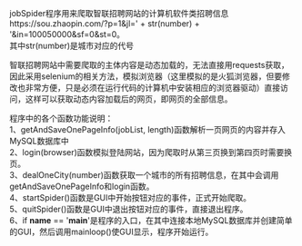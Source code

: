 jobSpider程序用来爬取智联招聘网站的计算机软件类招聘信息https://sou.zhaopin.com/?p=1&jl=' + str(number) + '&in=100050000&sf=0&st=0。   
其中str(number)是城市对应的代号

智联招聘网站中需要爬取的主体内容是动态加载的，无法直接用requests获取，因此采用selenium的相关方法，模拟浏览器（这里模拟的是火狐浏览器，但要修改也非常方便，只是必须在运行代码的计算机中安装相应的浏览器驱动）直接访问，这样可以获取动态内容加载后的网页，即网页的全部信息。
   
程序中的各个函数功能说明：   
1、getAndSaveOnePageInfo(jobList, length)函数解析一页网页的内容并存入MySQL数据库中   
2、login(browser)函数模拟登陆网站，因为爬取时从第三页换到第四页时需要换页。   
3、dealOneCity(number)函数获取一个城市的所有招聘信息，在其中会调用getAndSaveOnePageInfo和login函数。   
4、startSpider()函数是GUI中开始按钮对应的事件，正式开始爬取。   
5、quitSpider()函数是GUI中退出按钮对应的事件，直接退出程序。   
6、if __name__ == '__main__'是程序的入口，在其中连接本地MySQL数据库并创建简单的GUI，然后调用mainloop()使GUI显示，程序开始运行。
